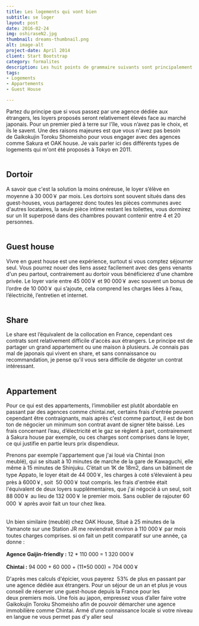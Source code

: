 ```yaml
---
title: Les logements qui vont bien
subtitle: se loger
layout: post
date: 2016-02-24
img: oshiraseN2.jpg
thumbnail: dreams-thumbnail.png
alt: image-alt
project-date: April 2014
client: Start Bootstrap
category: formalites
description: Les huit points de grammaire suivants sont principalement utilisés à l'écrit, notamment dans des annonces professionnelles.
tags:
- Logements
- Appartements
- Guest House

---
```

Partez du principe que si vous passez par une agence dédiée aux étrangers, les loyers proposés seront relativement élevés face au marché japonais. Pour un premier pied à terre sur l'île, vous n’avez pas le choix, et ils le savent. Une des raisons majeures est que vous n'avez pas besoin de Gaikokujin Toroku Shomeisho pour vous engager avec des agences comme Sakura et OAK house. Je vais parler ici des différents types de logements qui m'ont été proposés à Tokyo en 2011.  
<br>

## Dortoir

A savoir que c'est la solution la moins onéreuse, le loyer s’élève en moyenne à 30 000￥ par mois. Les dortoirs sont souvent situés dans des guest-houses, vous partagerez donc toutes les pièces communes avec d'autres locataires, la seule pièce intime restant les toilettes, vous dormirez sur un lit superposé dans des chambres pouvant contenir entre 4 et 20 personnes.  
<br>


## Guest house

Vivre en guest house est une expérience, surtout si vous comptez séjourner seul. Vous pourrez nouer des liens assez facilement avec des gens venants d'un peu partout, contrairement au dortoir vous bénéficierez d'une chambre privée. Le loyer varie entre 45 000￥ et 90 000￥ avec souvent un bonus de l’ordre de 10 000￥ qui s’ajoute, cela comprend les charges liées à l’eau, l’électricité, l’entretien et internet.  
<br>
## Share

Le share est l’équivalent de la collocation en France, cependant ces contrats sont relativement difficile d'accès aux étrangers. Le principe est de partager un grand appartement ou une maison à plusieurs. Je connais pas mal de japonais qui vivent en share, et sans connaissance ou recommandation, je pense qu'il vous sera difficile de dégoter un contrat intéressant.  
<br>
## Appartement

Pour ce qui est des appartements, l’immobilier est plutôt abordable en passant par des agences comme chintai.net, certains frais d'entrée peuvent cependant être contraignants, mais après c'est comme partout, il est de bon ton de négocier un minimum son contrat avant de signer tête baissé. Les frais concernant l’eau, d’électricité et le gaz se règlent à part, contrairement à Sakura house par exemple, ou ces charges sont comprises dans le loyer, ce qui justifie en partie leurs prix dispendieux.

Prenons par exemple l'appartement que j'ai loué via Chintai (non meublé), qui se situait à 10 minutes de marche de la gare de Kawaguchi, elle même à 15 minutes de Shinjuku. C’était un 1K de 18m2, dans un bâtiment de type Appato, le loyer était de 44 000￥, les charges à coté s’élevaient à peu près à 6000￥, soit  50 000￥ tout compris. les frais d'entrée était l'équivalent de deux loyers supplémentaires, que j'ai négocié à un seul, soit 88 000￥ au lieu de 132 000￥ le premier mois. Sans oublier de rajouter 60 000 ￥ après avoir fait un tour chez Ikea.  
<br>


Un bien similaire (meublé) chez OAK House, Situé à 25 minutes de la Yamanote sur une Station JR me reviendrait environ à 110 000￥ par mois toutes charges comprises. si on fait un petit comparatif sur une année, ça donne :



**Agence Gaijin-friendly :** 12 * 110 000 = 1 320 000￥

**Chintai :** 94 000 + 60 000 + (11*50 000) = 704 000￥


D'après mes calculs d'épicier, vous payerez  53% de plus en passant par une agence dédiée aux étrangers. Pour un séjour de un an et plus je vous conseil de réserver une guest-house depuis la France pour les deux premiers mois. Une fois au japon, empressez vous d’aller faire votre Gaikokujin Toroku Shomeisho afin de pouvoir démarcher une agence immobilière comme Chintai. Armé d’une connaissance locale si votre niveau en langue ne vous permet pas d'y aller seul